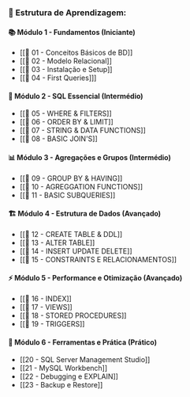 ### **🎯 Estrutura de Aprendizagem:**

#### **📚 Módulo 1 - Fundamentos (Iniciante)**

- [[📁 01 - Conceitos Básicos de BD]]
- [[📁 02 - Modelo Relacional]]
- [[📁 03 - Instalação e Setup]]
- [[📁 04 - First Queries]]]

#### **🔧 Módulo 2 - SQL Essencial (Intermédio)**

- [[📁 05 - WHERE & FILTERS]]
- [[📁 06 - ORDER BY & LIMIT]]
- [[📁 07 - STRING & DATA FUNCTIONS]]
- [[📁 08 - BASIC JOIN'S]]

#### **📊 Módulo 3 - Agregações e Grupos (Intermédio)**

- [[📁 09 - GROUP BY & HAVING]]
- [[📁 10 - AGREGGATION FUNCTIONS]]
- [[📁 11 - BASIC SUBQUERIES]]

#### **🏗️ Módulo 4 - Estrutura de Dados (Avançado)**

- [[📁 12 - CREATE TABLE & DDL]]
- [[📁 13 - ALTER TABLE]]
- [[📁 14 - INSERT UPDATE DELETE]]
- [[📁 15 - CONSTRAINTS E RELACIONAMENTOS]]

#### **⚡ Módulo 5 - Performance e Otimização (Avançado)**

- [[📁 16 - INDEX]]
- [[📁 17 - VIEWS]]
- [[📁 18 - STORED PROCEDURES]]
- [[📁 19 - TRIGGERS]]

#### **🔧 Módulo 6 - Ferramentas e Prática (Prático)**

- [[20 - SQL Server Management Studio]]
- [[21 - MySQL Workbench]]
- [[22 - Debugging e EXPLAIN]]
- [[23 - Backup e Restore]]